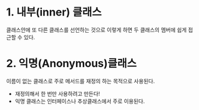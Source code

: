 # 1. 내부(inner) 클래스

클래스안에 또 다른 클래스를 선언하는 것으로 이렇게 하면 두 클래스의 멤버에 쉽게 접근할 수 있다.   

   

# 2. 익명(Anonymous)클래스
이름이 없는 클래스로 주로 메서드를 재정의 하는 목적으로 사용된다.

* 재정의해서 한 번만 사용하려고 만든다!
* 익명 클래스는 인터페이스나 추상클래스에서 주로 이용된다.
